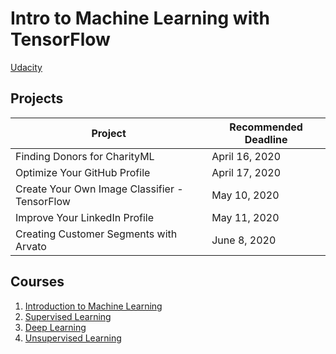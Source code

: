# Intro to Machine Learning with TensorFlow

[Udacity](https://www.udacity.com/course/intro-to-machine-learning-with-tensorflow-nanodegree--nd230)

## Projects

| Project | Recommended Deadline |
| ------- | -------------------- |
| Finding Donors for CharityML | April 16, 2020 |
| Optimize Your GitHub Profile | April 17, 2020 |
| Create Your Own Image Classifier - TensorFlow | May 10, 2020 |
| Improve Your LinkedIn Profile | May 11, 2020 |
| Creating Customer Segments with Arvato | June 8, 2020 |

## Courses
1. [Introduction to Machine Learning](intro/)
2. [Supervised Learning](supervised-learning/)
3. [Deep Learning](deep-learning/)
4. [Unsupervised Learning](unsupervised-learning/)

